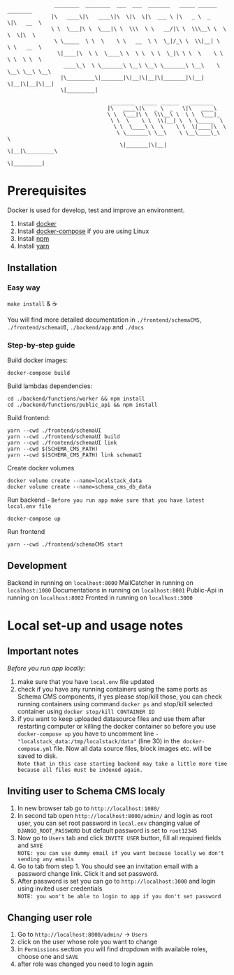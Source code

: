 ```
               ________  ________  ___  ___  _______   _____ ______   ________     
              |\   ____\|\   ____\|\  \|\  \|\  ___ \ |\   _ \  _   \|\   __  \    
              \ \  \___|\ \  \___|\ \  \\\  \ \   __/|\ \  \\\__\ \  \ \  \|\  \   
               \ \_____  \ \  \    \ \   __  \ \  \_|/_\ \  \\|__| \  \ \   __  \  
                \|____|\  \ \  \____\ \  \ \  \ \  \_|\ \ \  \    \ \  \ \  \ \  \ 
                  ____\_\  \ \_______\ \__\ \__\ \_______\ \__\    \ \__\ \__\ \__\
                 |\_________\|_______|\|__|\|__|\|_______|\|__|     \|__|\|__|\|__|
                 \|_________|

                                 ________  _____ ______   ________      
                                |\   ____\|\   _ \  _   \|\   ____\     
                                \ \  \___|\ \  \\\__\ \  \ \  \___|_    
                                 \ \  \    \ \  \\|__| \  \ \_____  \   
                                  \ \  \____\ \  \    \ \  \|____|\  \  
                                   \ \_______\ \__\    \ \__\____\_\  \ 
                                    \|_______|\|__|     \|__|\_________\
                                                            \|_________|
```

# Prerequisites
Docker is used for develop, test and improve an environment.
1. Install [docker](https://docs.docker.com/install/)
2. Install [docker-compose](https://docs.docker.com/compose/install/) if you are using Linux
3. Install [npm](https://www.npmjs.com/)
4. Install [yarn](https://classic.yarnpkg.com/en/docs/install/#mac-stable)

## Installation

### Easy way
`make install` & ☕

You will find more detailed documentation in `./frontend/schemaCMS`, `./frontend/schemaUI`, `./backend/app` and `./docs`

### Step-by-step guide
Build docker images:
```shell script
docker-compose build
```
Build lambdas dependencies:
```shell script
cd ./backend/functions/worker && npm install
cd ./backend/functions/public_api && npm install
```

Build frontend:
```shell script
yarn --cwd ./frontend/schemaUI
yarn --cwd ./frontend/schemaUI build
yarn --cwd ./frontend/schemaUI link
yarn --cwd $(SCHEMA_CMS_PATH)
yarn --cwd $(SCHEMA_CMS_PATH) link schemaUI
```
Create docker volumes
```shell script
docker volume create --name=localstack_data
docker volume create --name=schema_cms_db_data
```

Run backend - `Before you run app make sure that you have latest local.env file`
```shell script
docker-compose up
```

Run frontend
```shell script
yarn --cwd ./frontend/schemaCMS start
```

## Development
Backend in running on `localhost:8000`
MailCatcher in running on `localhost:1080`
Documentations in running on `localhost:8001`
Public-Api in running on `localhost:8002`
Fronted in running on `localhost:3000`

# Local set-up and usage notes

## Important notes

*Before you run app locally:*
 1. make sure that you have `local.env` file updated
 2. check if you have any running containers using the same ports as Schema CMS components, if yes please stop/kill those,
you can check running containers using command `docker ps` and stop/kill selected container using `docker stop/kill CONTAINER ID`
 3. if you want to keep uploaded datasource files and use them after restarting computer or killing the docker container so
before you use `docker-compose up` you have to uncomment line `- "localstack_data:/tmp/localstack/data"` (line 30) in the` docker-compose.yml` file.
Now all data source files, block images etc. will be saved to disk.  
`Note that in this case starting backend may take a little more time because all files must be indexed again.`



## Inviting user to Schema CMS localy

1. In new browser tab go to `http://localhost:1080/`
2. In second tab open `http://localhost:8000/admin/` and login as root user, you can set root password in `local.env` changing value of `DJANGO_ROOT_PASSWORD` but 
default password is set to `root12345` 
3. Now go to `Users` tab and click `INVITE USER` button, fill all required fields and `SAVE`  
`NOTE: you can use dummy email if you want because locally we don't sending any emails`
4. Go to tab from step 1. You should see an invitation email with a password change link. Click it and set password.
5. After password is set you can go to `http://localhost:3000` and login using invited user credentials  
`NOTE: you won't be able to login to app if you don't set password`

## Changing user role

1. Go to `http://localhost:8000/admin/` -> `Users`
2. click on the user whose role you want to change
3. in `Permissions` section you will find dropdown with available roles, choose one and `SAVE`
4. after role was changed you need to login again

